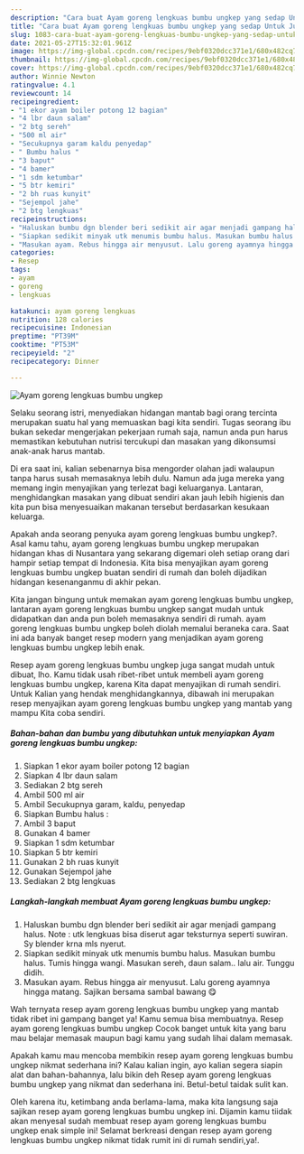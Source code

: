 ```yaml
---
description: "Cara buat Ayam goreng lengkuas bumbu ungkep yang sedap Untuk Jualan"
title: "Cara buat Ayam goreng lengkuas bumbu ungkep yang sedap Untuk Jualan"
slug: 1083-cara-buat-ayam-goreng-lengkuas-bumbu-ungkep-yang-sedap-untuk-jualan
date: 2021-05-27T15:32:01.961Z
image: https://img-global.cpcdn.com/recipes/9ebf0320dcc371e1/680x482cq70/ayam-goreng-lengkuas-bumbu-ungkep-foto-resep-utama.jpg
thumbnail: https://img-global.cpcdn.com/recipes/9ebf0320dcc371e1/680x482cq70/ayam-goreng-lengkuas-bumbu-ungkep-foto-resep-utama.jpg
cover: https://img-global.cpcdn.com/recipes/9ebf0320dcc371e1/680x482cq70/ayam-goreng-lengkuas-bumbu-ungkep-foto-resep-utama.jpg
author: Winnie Newton
ratingvalue: 4.1
reviewcount: 14
recipeingredient:
- "1 ekor ayam boiler potong 12 bagian"
- "4 lbr daun salam"
- "2 btg sereh"
- "500 ml air"
- "Secukupnya garam kaldu penyedap"
- " Bumbu halus "
- "3 baput"
- "4 bamer"
- "1 sdm ketumbar"
- "5 btr kemiri"
- "2 bh ruas kunyit"
- "Sejempol jahe"
- "2 btg lengkuas"
recipeinstructions:
- "Haluskan bumbu dgn blender beri sedikit air agar menjadi gampang halus. Note : utk lengkuas bisa diserut agar teksturnya seperti suwiran. Sy blender krna mls nyerut."
- "Siapkan sedikit minyak utk menumis bumbu halus. Masukan bumbu halus. Tumis hingga wangi. Masukan sereh, daun salam.. lalu air. Tunggu didih."
- "Masukan ayam. Rebus hingga air menyusut. Lalu goreng ayamnya hingga matang. Sajikan bersama sambal bawang 😋"
categories:
- Resep
tags:
- ayam
- goreng
- lengkuas

katakunci: ayam goreng lengkuas 
nutrition: 128 calories
recipecuisine: Indonesian
preptime: "PT39M"
cooktime: "PT53M"
recipeyield: "2"
recipecategory: Dinner

---
```



![Ayam goreng lengkuas bumbu ungkep](https://img-global.cpcdn.com/recipes/9ebf0320dcc371e1/680x482cq70/ayam-goreng-lengkuas-bumbu-ungkep-foto-resep-utama.jpg)

Selaku seorang istri, menyediakan hidangan mantab bagi orang tercinta merupakan suatu hal yang memuaskan bagi kita sendiri. Tugas seorang ibu bukan sekedar mengerjakan pekerjaan rumah saja, namun anda pun harus memastikan kebutuhan nutrisi tercukupi dan masakan yang dikonsumsi anak-anak harus mantab.

Di era  saat ini, kalian sebenarnya bisa mengorder olahan jadi walaupun tanpa harus susah memasaknya lebih dulu. Namun ada juga mereka yang memang ingin menyajikan yang terlezat bagi keluarganya. Lantaran, menghidangkan masakan yang dibuat sendiri akan jauh lebih higienis dan kita pun bisa menyesuaikan makanan tersebut berdasarkan kesukaan keluarga. 



Apakah anda seorang penyuka ayam goreng lengkuas bumbu ungkep?. Asal kamu tahu, ayam goreng lengkuas bumbu ungkep merupakan hidangan khas di Nusantara yang sekarang digemari oleh setiap orang dari hampir setiap tempat di Indonesia. Kita bisa menyajikan ayam goreng lengkuas bumbu ungkep buatan sendiri di rumah dan boleh dijadikan hidangan kesenanganmu di akhir pekan.

Kita jangan bingung untuk memakan ayam goreng lengkuas bumbu ungkep, lantaran ayam goreng lengkuas bumbu ungkep sangat mudah untuk didapatkan dan anda pun boleh memasaknya sendiri di rumah. ayam goreng lengkuas bumbu ungkep boleh diolah memalui beraneka cara. Saat ini ada banyak banget resep modern yang menjadikan ayam goreng lengkuas bumbu ungkep lebih enak.

Resep ayam goreng lengkuas bumbu ungkep juga sangat mudah untuk dibuat, lho. Kamu tidak usah ribet-ribet untuk membeli ayam goreng lengkuas bumbu ungkep, karena Kita dapat menyajikan di rumah sendiri. Untuk Kalian yang hendak menghidangkannya, dibawah ini merupakan resep menyajikan ayam goreng lengkuas bumbu ungkep yang mantab yang mampu Kita coba sendiri.

<!--inarticleads1-->

##### Bahan-bahan dan bumbu yang dibutuhkan untuk menyiapkan Ayam goreng lengkuas bumbu ungkep:

1. Siapkan 1 ekor ayam boiler potong 12 bagian
1. Siapkan 4 lbr daun salam
1. Sediakan 2 btg sereh
1. Ambil 500 ml air
1. Ambil Secukupnya garam, kaldu, penyedap
1. Siapkan  Bumbu halus :
1. Ambil 3 baput
1. Gunakan 4 bamer
1. Siapkan 1 sdm ketumbar
1. Siapkan 5 btr kemiri
1. Gunakan 2 bh ruas kunyit
1. Gunakan Sejempol jahe
1. Sediakan 2 btg lengkuas




<!--inarticleads2-->

##### Langkah-langkah membuat Ayam goreng lengkuas bumbu ungkep:

1. Haluskan bumbu dgn blender beri sedikit air agar menjadi gampang halus. Note : utk lengkuas bisa diserut agar teksturnya seperti suwiran. Sy blender krna mls nyerut.
1. Siapkan sedikit minyak utk menumis bumbu halus. Masukan bumbu halus. Tumis hingga wangi. Masukan sereh, daun salam.. lalu air. Tunggu didih.
1. Masukan ayam. Rebus hingga air menyusut. Lalu goreng ayamnya hingga matang. Sajikan bersama sambal bawang 😋




Wah ternyata resep ayam goreng lengkuas bumbu ungkep yang mantab tidak ribet ini gampang banget ya! Kamu semua bisa membuatnya. Resep ayam goreng lengkuas bumbu ungkep Cocok banget untuk kita yang baru mau belajar memasak maupun bagi kamu yang sudah lihai dalam memasak.

Apakah kamu mau mencoba membikin resep ayam goreng lengkuas bumbu ungkep nikmat sederhana ini? Kalau kalian ingin, ayo kalian segera siapin alat dan bahan-bahannya, lalu bikin deh Resep ayam goreng lengkuas bumbu ungkep yang nikmat dan sederhana ini. Betul-betul taidak sulit kan. 

Oleh karena itu, ketimbang anda berlama-lama, maka kita langsung saja sajikan resep ayam goreng lengkuas bumbu ungkep ini. Dijamin kamu tiidak akan menyesal sudah membuat resep ayam goreng lengkuas bumbu ungkep enak simple ini! Selamat berkreasi dengan resep ayam goreng lengkuas bumbu ungkep nikmat tidak rumit ini di rumah sendiri,ya!.

